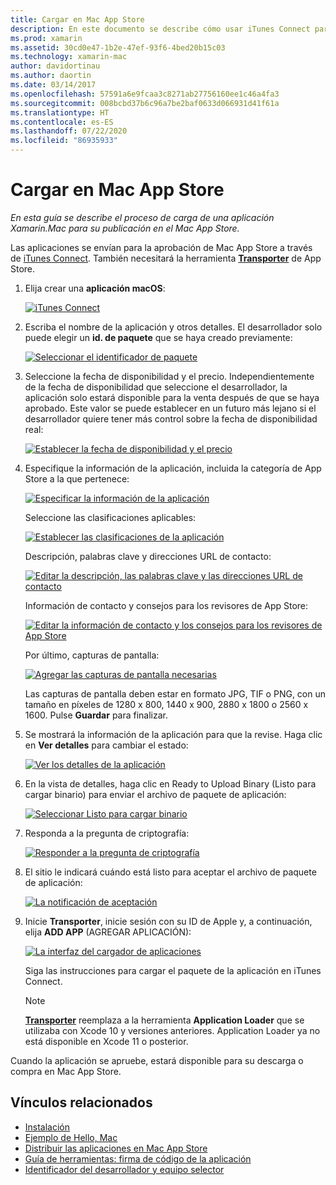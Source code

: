 ```yaml
---
title: Cargar en Mac App Store
description: En este documento se describe cómo usar iTunes Connect para cargar una aplicación Xamarin.Mac en el Mac App Store. También se indica la información que necesita iTunes Connect para completar el proceso.
ms.prod: xamarin
ms.assetid: 30cd0e47-1b2e-47ef-93f6-4bed20b15c03
ms.technology: xamarin-mac
author: davidortinau
ms.author: daortin
ms.date: 03/14/2017
ms.openlocfilehash: 57591a6e9fcaa3c8271ab27756160ee1c46a4fa3
ms.sourcegitcommit: 008bcbd37b6c96a7be2baf0633d066931d41f61a
ms.translationtype: HT
ms.contentlocale: es-ES
ms.lasthandoff: 07/22/2020
ms.locfileid: "86935933"
---
```

# <a name="upload-to-mac-app-store"></a>Cargar en Mac App Store

_En esta guía se describe el proceso de carga de una aplicación Xamarin.Mac para su publicación en el Mac App Store._

Las aplicaciones se envían para la aprobación de Mac App Store a través de [iTunes Connect](https://itunesconnect.apple.com/). También necesitará la herramienta [**Transporter**](https://apps.apple.com/us/app/transporter/id1450874784?mt=12) de App Store.

1. Elija crear una **aplicación macOS**:

    [![iTunes Connect](uploading-images/image65.png)](uploading-images/image65.png#lightbox)

2. Escriba el nombre de la aplicación y otros detalles. El desarrollador solo puede elegir un **id. de paquete** que se haya creado previamente:

    [![Seleccionar el identificador de paquete](uploading-images/image66.png)](uploading-images/image66.png#lightbox)

3. Seleccione la fecha de disponibilidad y el precio. Independientemente de la fecha de disponibilidad que seleccione el desarrollador, la aplicación solo estará disponible para la venta después de que se haya aprobado. Este valor se puede establecer en un futuro más lejano si el desarrollador quiere tener más control sobre la fecha de disponibilidad real:

    [![Establecer la fecha de disponibilidad y el precio](uploading-images/image67.png)](uploading-images/image67.png#lightbox)

4. Especifique la información de la aplicación, incluida la categoría de App Store a la que pertenece:

    [![Especificar la información de la aplicación](uploading-images/image68.png)](uploading-images/image68.png#lightbox)

    Seleccione las clasificaciones aplicables:

    [![Establecer las clasificaciones de la aplicación](uploading-images/image69.png)](uploading-images/image69.png#lightbox)

    Descripción, palabras clave y direcciones URL de contacto:

    [![Editar la descripción, las palabras clave y las direcciones URL de contacto](uploading-images/image70.png)](uploading-images/image70.png#lightbox)

    Información de contacto y consejos para los revisores de App Store:

    [![Editar la información de contacto y los consejos para los revisores de App Store](uploading-images/image71.png)](uploading-images/image71.png#lightbox)

    Por último, capturas de pantalla:

    [![Agregar las capturas de pantalla necesarias](uploading-images/image72.png)](uploading-images/image72.png#lightbox)

    Las capturas de pantalla deben estar en formato JPG, TIF o PNG, con un tamaño en píxeles de 1280 x 800, 1440 x 900, 2880 x 1800 o 2560 x 1600. Pulse **Guardar** para finalizar.

5. Se mostrará la información de la aplicación para que la revise. Haga clic en **Ver detalles** para cambiar el estado:

    [![Ver los detalles de la aplicación](uploading-images/image73.png)](uploading-images/image73.png#lightbox)

6. En la vista de detalles, haga clic en Ready to Upload Binary (Listo para cargar binario) para enviar el archivo de paquete de aplicación:

    [![Seleccionar Listo para cargar binario](uploading-images/image74.png)](uploading-images/image74.png#lightbox)

7. Responda a la pregunta de criptografía:

    [![Responder a la pregunta de criptografía](uploading-images/image75.png)](uploading-images/image75.png#lightbox)

8. El sitio le indicará cuándo está listo para aceptar el archivo de paquete de aplicación:

    [![La notificación de aceptación](uploading-images/image76.png)](uploading-images/image76.png#lightbox)

9. Inicie **Transporter**, inicie sesión con su ID de Apple y, a continuación, elija **ADD APP** (AGREGAR APLICACIÓN):

    [![La interfaz del cargador de aplicaciones](uploading-images/transporter01-sml.png)](uploading-images/transporter01.png#lightbox)

    Siga las instrucciones para cargar el paquete de la aplicación en iTunes Connect.

    > [!NOTE]
    > [**Transporter**](https://apps.apple.com/us/app/transporter/id1450874784?mt=12) reemplaza a la herramienta **Application Loader** que se utilizaba con Xcode 10 y versiones anteriores.
    > Application Loader ya no está disponible en Xcode 11 o posterior.

Cuando la aplicación se apruebe, estará disponible para su descarga o compra en Mac App Store.

## <a name="related-links"></a>Vínculos relacionados

- [Instalación](~//mac/get-started/installation.md)
- [Ejemplo de Hello, Mac](~/mac/get-started/hello-mac.md)
- [Distribuir las aplicaciones en Mac App Store](https://developer.apple.com/devcenter/mac/checklist/)
- [Guía de herramientas: firma de código de la aplicación](https://developer.apple.com/library/mac/#documentation/ToolsLanguages/Conceptual/OSXWorkflowGuide/CodeSigning/CodeSigning.html)
- [Identificador del desarrollador y equipo selector](https://developer.apple.com/developer-id/)
